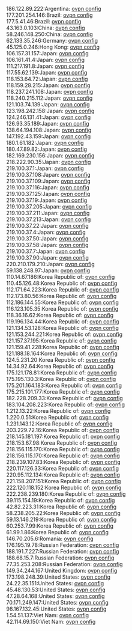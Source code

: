 186.122.89.222:Argentina: [ovpn config](vpn/186_122_89_222.ovpn)  
177.201.254.146:Brazil: [ovpn config](vpn/177_201_254_146.ovpn)  
177.5.41.46:Brazil: [ovpn config](vpn/177_5_41_46.ovpn)  
43.163.0.103:China: [ovpn config](vpn/43_163_0_103.ovpn)  
58.246.148.250:China: [ovpn config](vpn/58_246_148_250.ovpn)  
62.133.35.246:Germany: [ovpn config](vpn/62_133_35_246.ovpn)  
45.125.0.246:Hong Kong: [ovpn config](vpn/45_125_0_246.ovpn)  
106.157.31.157:Japan: [ovpn config](vpn/106_157_31_157.ovpn)  
106.161.41.4:Japan: [ovpn config](vpn/106_161_41_4.ovpn)  
111.217.191.8:Japan: [ovpn config](vpn/111_217_191_8.ovpn)  
117.55.62.139:Japan: [ovpn config](vpn/117_55_62_139.ovpn)  
118.153.64.72:Japan: [ovpn config](vpn/118_153_64_72.ovpn)  
118.159.28.215:Japan: [ovpn config](vpn/118_159_28_215.ovpn)  
118.237.241.108:Japan: [ovpn config](vpn/118_237_241_108.ovpn)  
118.240.215.112:Japan: [ovpn config](vpn/118_240_215_112.ovpn)  
121.103.74.139:Japan: [ovpn config](vpn/121_103_74_139.ovpn)  
123.198.242.158:Japan: [ovpn config](vpn/123_198_242_158.ovpn)  
124.246.131.41:Japan: [ovpn config](vpn/124_246_131_41.ovpn)  
126.93.35.189:Japan: [ovpn config](vpn/126_93_35_189.ovpn)  
138.64.194.108:Japan: [ovpn config](vpn/138_64_194_108.ovpn)  
147.192.43.159:Japan: [ovpn config](vpn/147_192_43_159.ovpn)  
180.1.61.182:Japan: [ovpn config](vpn/180_1_61_182.ovpn)  
180.47.89.82:Japan: [ovpn config](vpn/180_47_89_82.ovpn)  
182.169.230.156:Japan: [ovpn config](vpn/182_169_230_156.ovpn)  
218.222.90.35:Japan: [ovpn config](vpn/218_222_90_35.ovpn)  
219.100.37.1:Japan: [ovpn config](vpn/219_100_37_1.ovpn)  
219.100.37.108:Japan: [ovpn config](vpn/219_100_37_108.ovpn)  
219.100.37.109:Japan: [ovpn config](vpn/219_100_37_109.ovpn)  
219.100.37.116:Japan: [ovpn config](vpn/219_100_37_116.ovpn)  
219.100.37.125:Japan: [ovpn config](vpn/219_100_37_125.ovpn)  
219.100.37.19:Japan: [ovpn config](vpn/219_100_37_19.ovpn)  
219.100.37.205:Japan: [ovpn config](vpn/219_100_37_205.ovpn)  
219.100.37.211:Japan: [ovpn config](vpn/219_100_37_211.ovpn)  
219.100.37.213:Japan: [ovpn config](vpn/219_100_37_213.ovpn)  
219.100.37.22:Japan: [ovpn config](vpn/219_100_37_22.ovpn)  
219.100.37.4:Japan: [ovpn config](vpn/219_100_37_4.ovpn)  
219.100.37.50:Japan: [ovpn config](vpn/219_100_37_50.ovpn)  
219.100.37.58:Japan: [ovpn config](vpn/219_100_37_58.ovpn)  
219.100.37.7:Japan: [ovpn config](vpn/219_100_37_7.ovpn)  
219.100.37.90:Japan: [ovpn config](vpn/219_100_37_90.ovpn)  
220.210.179.210:Japan: [ovpn config](vpn/220_210_179_210.ovpn)  
59.138.248.97:Japan: [ovpn config](vpn/59_138_248_97.ovpn)  
110.14.67.186:Korea Republic of: [ovpn config](vpn/110_14_67_186.ovpn)  
110.45.126.48:Korea Republic of: [ovpn config](vpn/110_45_126_48.ovpn)  
112.171.64.223:Korea Republic of: [ovpn config](vpn/112_171_64_223.ovpn)  
112.173.80.56:Korea Republic of: [ovpn config](vpn/112_173_80_56.ovpn)  
112.186.144.55:Korea Republic of: [ovpn config](vpn/112_186_144_55.ovpn)  
116.123.105.35:Korea Republic of: [ovpn config](vpn/116_123_105_35.ovpn)  
118.36.16.62:Korea Republic of: [ovpn config](vpn/118_36_16_62.ovpn)  
119.196.134.44:Korea Republic of: [ovpn config](vpn/119_196_134_44.ovpn)  
121.134.53.128:Korea Republic of: [ovpn config](vpn/121_134_53_128.ovpn)  
121.153.244.221:Korea Republic of: [ovpn config](vpn/121_153_244_221.ovpn)  
121.157.37.195:Korea Republic of: [ovpn config](vpn/121_157_37_195.ovpn)  
121.159.41.228:Korea Republic of: [ovpn config](vpn/121_159_41_228.ovpn)  
121.188.18.164:Korea Republic of: [ovpn config](vpn/121_188_18_164.ovpn)  
124.5.231.20:Korea Republic of: [ovpn config](vpn/124_5_231_20.ovpn)  
14.34.92.64:Korea Republic of: [ovpn config](vpn/14_34_92_64.ovpn)  
175.121.178.81:Korea Republic of: [ovpn config](vpn/175_121_178_81.ovpn)  
175.195.130.3:Korea Republic of: [ovpn config](vpn/175_195_130_3.ovpn)  
175.201.164.183:Korea Republic of: [ovpn config](vpn/175_201_164_183.ovpn)  
175.215.101.177:Korea Republic of: [ovpn config](vpn/175_215_101_177.ovpn)  
182.228.209.33:Korea Republic of: [ovpn config](vpn/182_228_209_33.ovpn)  
183.104.208.223:Korea Republic of: [ovpn config](vpn/183_104_208_223.ovpn)  
1.212.13.22:Korea Republic of: [ovpn config](vpn/1_212_13_22.ovpn)  
1.220.0.51:Korea Republic of: [ovpn config](vpn/1_220_0_51.ovpn)  
1.231.143.12:Korea Republic of: [ovpn config](vpn/1_231_143_12.ovpn)  
203.229.72.16:Korea Republic of: [ovpn config](vpn/203_229_72_16.ovpn)  
218.145.181.197:Korea Republic of: [ovpn config](vpn/218_145_181_197.ovpn)  
218.153.67.98:Korea Republic of: [ovpn config](vpn/218_153_67_98.ovpn)  
218.156.115.170:Korea Republic of: [ovpn config](vpn/218_156_115_170.ovpn)  
218.156.115.170:Korea Republic of: [ovpn config](vpn/218_156_115_170.ovpn)  
218.239.107.83:Korea Republic of: [ovpn config](vpn/218_239_107_83.ovpn)  
220.117.126.33:Korea Republic of: [ovpn config](vpn/220_117_126_33.ovpn)  
220.95.112.134:Korea Republic of: [ovpn config](vpn/220_95_112_134.ovpn)  
221.158.207.151:Korea Republic of: [ovpn config](vpn/221_158_207_151.ovpn)  
222.120.118.152:Korea Republic of: [ovpn config](vpn/222_120_118_152.ovpn)  
222.238.239.180:Korea Republic of: [ovpn config](vpn/222_238_239_180.ovpn)  
39.115.154.19:Korea Republic of: [ovpn config](vpn/39_115_154_19.ovpn)  
42.82.223.31:Korea Republic of: [ovpn config](vpn/42_82_223_31.ovpn)  
58.238.205.22:Korea Republic of: [ovpn config](vpn/58_238_205_22.ovpn)  
59.13.146.219:Korea Republic of: [ovpn config](vpn/59_13_146_219.ovpn)  
60.253.7.99:Korea Republic of: [ovpn config](vpn/60_253_7_99.ovpn)  
61.99.1.86:Korea Republic of: [ovpn config](vpn/61_99_1_86.ovpn)  
146.70.205.6:Romania: [ovpn config](vpn/146_70_205_6.ovpn)  
176.195.19.78:Russian Federation: [ovpn config](vpn/176_195_19_78.ovpn)  
188.191.7.227:Russian Federation: [ovpn config](vpn/188_191_7_227.ovpn)  
188.68.15.7:Russian Federation: [ovpn config](vpn/188_68_15_7.ovpn)  
77.35.253.208:Russian Federation: [ovpn config](vpn/77_35_253_208.ovpn)  
149.34.244.167:United Kingdom: [ovpn config](vpn/149_34_244_167.ovpn)  
173.198.248.39:United States: [ovpn config](vpn/173_198_248_39.ovpn)  
24.22.35.151:United States: [ovpn config](vpn/24_22_35_151.ovpn)  
45.48.130.53:United States: [ovpn config](vpn/45_48_130_53.ovpn)  
47.28.64.168:United States: [ovpn config](vpn/47_28_64_168.ovpn)  
70.171.249.147:United States: [ovpn config](vpn/70_171_249_147.ovpn)  
98.167.132.45:United States: [ovpn config](vpn/98_167_132_45.ovpn)  
1.54.51.137:Viet Nam: [ovpn config](vpn/1_54_51_137.ovpn)  
42.114.69.150:Viet Nam: [ovpn config](vpn/42_114_69_150.ovpn)  
